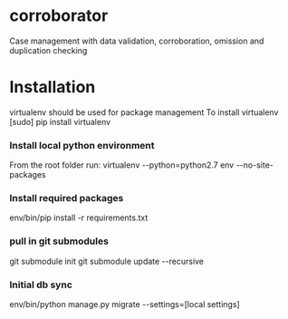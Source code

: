 corroborator
============

Case management with data validation, corroboration, omission and duplication checking

Installation
============

virtualenv should be used for package management
To install virtualenv
[sudo] pip install virtualenv

### Install local python environment
From the root folder run:
virtualenv --python=python2.7 env --no-site-packages

### Install required packages
env/bin/pip install -r requirements.txt

### pull in git submodules
git submodule init
git submodule update --recursive

### Initial db sync
env/bin/python manage.py migrate --settings=[local settings]

